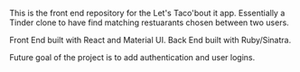 This is the front end repository for the Let's Taco'bout it app.
Essentially a Tinder clone to have find matching restuarants chosen between two users.

Front End built with React and Material UI.
Back End built with Ruby/Sinatra.

Future goal of the project is to add authentication and user logins.
